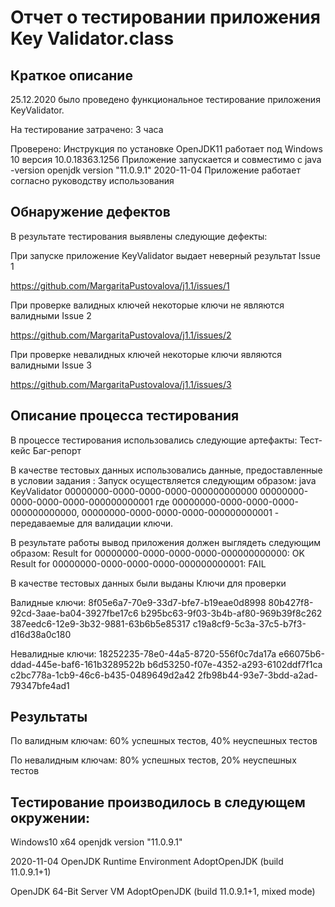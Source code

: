 # Отчет о тестировании приложения Key Validator.class

## Краткое описание 

25.12.2020 было проведено функциональное тестирование приложения KeyValidator.

На тестирование затрачено: 3 часа

Проверено: Инструкция по установке OpenJDK11 работает под Windows 10 версия 10.0.18363.1256 Приложение запускается и совместимо с java -version openjdk version "11.0.9.1" 2020-11-04 Приложение работает согласно руководству использования

## Обнаружение дефектов

В результате тестирования выявлены следующие дефекты:

При запуске приложение KeyValidator выдает неверный результат Issue 1 

https://github.com/MargaritaPustovalova/j1.1/issues/1

При проверке валидных ключей некоторые ключи не являются валидными Issue 2 

https://github.com/MargaritaPustovalova/j1.1/issues/2

При проверке невалидных ключей некоторые ключи являются валидными Issue 3

https://github.com/MargaritaPustovalova/j1.1/issues/3

## Описание процесса тестирования 

В процессе тестирования использовались следующие артефакты: Тест-кейс Баг-репорт

В качестве тестовых данных использовались данные, предоставленные в условии задания : Запуск осуществляется следующим образом: java KeyValidator 00000000-0000-0000-0000-000000000000 00000000-0000-0000-0000-000000000001 где 00000000-0000-0000-0000-000000000000, 00000000-0000-0000-0000-000000000001 - передаваемые для валидации ключи.

В результате работы вывод приложения должен выглядеть следующим образом: Result for 00000000-0000-0000-0000-000000000000: OK Result for 00000000-0000-0000-0000-000000000001: FAIL

В качестве тестовых данных были выданы Ключи для проверки 

Валидные ключи: 
8f05e6a7-70e9-33d7-bfe7-b19eae0d8998 
80b427f8-92cd-3aae-ba04-3927fbe17c6 
b295bc63-9f03-3b4b-af80-969b39f8c262 
387eedc6-12e9-3b32-9881-63b6b5e85317 
c19a8cf9-5c3a-37c5-b7f3-d16d38a0c180 

Невалидные ключи: 
18252235-78e0-44a5-8720-556f0c7da17a 
e66075b6-ddad-445e-baf6-161b3289522b 
b6d53250-f07e-4352-a293-6102ddf7f1ca 
c2bc778a-1cb9-46c6-b435-0489649d2a42 
2fb98b44-93e7-3bdd-a2ad-79347bfe4ad1

## Результаты

По валидным ключам: 60% успешных тестов, 40% неуспешных тестов

По невалидным ключам: 80% успешных тестов, 20% неуспешных тестов

## Тестирование производилось в следующем окружении: 

Windows10 х64 openjdk version "11.0.9.1" 

2020-11-04 OpenJDK Runtime Environment AdoptOpenJDK (build 11.0.9.1+1) 

OpenJDK 64-Bit Server VM AdoptOpenJDK (build 11.0.9.1+1, mixed mode)
